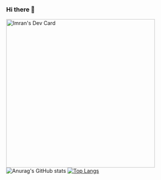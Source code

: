 ### Hi there 👋

<!--
**imran-mridha/imran-mridha** is a ✨ _special_ ✨ repository because its `README.md` (this file) appears on your GitHub profile.

Here are some ideas to get you started:

- 🔭 I’m currently working on ...
- 🌱 I’m currently learning ...
- 👯 I’m looking to collaborate on ...
- 🤔 I’m looking for help with ...
- 💬 Ask me about ...
- 📫 How to reach me: ...
- 😄 Pronouns: ...
- ⚡ Fun fact: ...
-->
<a href="https://app.daily.dev/mdev_Imran"><img src="https://api.daily.dev/devcards/1ab5ebbe1e764154aed31864e9368907.png?r=5jg" width="400" alt="Imran's Dev Card"/></a>
![Anurag's GitHub stats](https://github-readme-stats.vercel.app/api?username=imran-mridha&show_icons=true&theme=radical)
[![Top Langs](https://github-readme-stats.vercel.app/api/top-langs/?username=imran-mridha&layout=compact)](https://github.com/anuraghazra/github-readme-stats)







